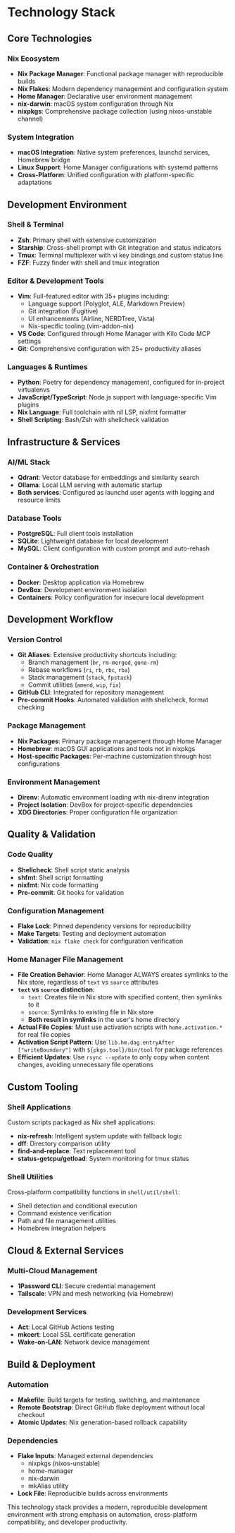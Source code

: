 # Technology Stack

## Core Technologies

### Nix Ecosystem

- **Nix Package Manager**: Functional package manager with reproducible builds
- **Nix Flakes**: Modern dependency management and configuration system
- **Home Manager**: Declarative user environment management
- **nix-darwin**: macOS system configuration through Nix
- **nixpkgs**: Comprehensive package collection (using nixos-unstable channel)

### System Integration

- **macOS Integration**: Native system preferences, launchd services, Homebrew bridge
- **Linux Support**: Home Manager configurations with systemd patterns
- **Cross-Platform**: Unified configuration with platform-specific adaptations

## Development Environment

### Shell & Terminal

- **Zsh**: Primary shell with extensive customization
- **Starship**: Cross-shell prompt with Git integration and status indicators
- **Tmux**: Terminal multiplexer with vi key bindings and custom status line
- **FZF**: Fuzzy finder with shell and tmux integration

### Editor & Development Tools

- **Vim**: Full-featured editor with 35+ plugins including:
  - Language support (Polyglot, ALE, Markdown Preview)
  - Git integration (Fugitive)
  - UI enhancements (Airline, NERDTree, Vista)
  - Nix-specific tooling (vim-addon-nix)
- **VS Code**: Configured through Home Manager with Kilo Code MCP settings
- **Git**: Comprehensive configuration with 25+ productivity aliases

### Languages & Runtimes

- **Python**: Poetry for dependency management, configured for in-project virtualenvs
- **JavaScript/TypeScript**: Node.js support with language-specific Vim plugins
- **Nix Language**: Full toolchain with nil LSP, nixfmt formatter
- **Shell Scripting**: Bash/Zsh with shellcheck validation

## Infrastructure & Services

### AI/ML Stack

- **Qdrant**: Vector database for embeddings and similarity search
- **Ollama**: Local LLM serving with automatic startup
- **Both services**: Configured as launchd user agents with logging and resource limits

### Database Tools

- **PostgreSQL**: Full client tools installation
- **SQLite**: Lightweight database for local development
- **MySQL**: Client configuration with custom prompt and auto-rehash

### Container & Orchestration

- **Docker**: Desktop application via Homebrew
- **DevBox**: Development environment isolation
- **Containers**: Policy configuration for insecure local development

## Development Workflow

### Version Control

- **Git Aliases**: Extensive productivity shortcuts including:
  - Branch management (`br`, `rm-merged`, `gone-rm`)
  - Rebase workflows (`ri`, `rb`, `rbc`, `rba`)
  - Stack management (`stack`, `fpstack`)
  - Commit utilities (`amend`, `wip`, `fix`)
- **GitHub CLI**: Integrated for repository management
- **Pre-commit Hooks**: Automated validation with shellcheck, format checking

### Package Management

- **Nix Packages**: Primary package management through Home Manager
- **Homebrew**: macOS GUI applications and tools not in nixpkgs
- **Host-specific Packages**: Per-machine customization through host configurations

### Environment Management

- **Direnv**: Automatic environment loading with nix-direnv integration
- **Project Isolation**: DevBox for project-specific dependencies
- **XDG Directories**: Proper configuration file organization

## Quality & Validation

### Code Quality

- **Shellcheck**: Shell script static analysis
- **shfmt**: Shell script formatting
- **nixfmt**: Nix code formatting
- **Pre-commit**: Git hooks for validation

### Configuration Management

- **Flake Lock**: Pinned dependency versions for reproducibility
- **Make Targets**: Testing and deployment automation
- **Validation**: `nix flake check` for configuration verification

### Home Manager File Management

- **File Creation Behavior**: Home Manager ALWAYS creates symlinks to the Nix store, regardless of `text` vs `source` attributes
- **`text` vs `source` distinction**:
  - `text`: Creates file in Nix store with specified content, then symlinks to it
  - `source`: Symlinks to existing file in Nix store
  - **Both result in symlinks** in the user's home directory
- **Actual File Copies**: Must use activation scripts with `home.activation.*` for real file copies
- **Activation Script Pattern**: Use `lib.hm.dag.entryAfter ["writeBoundary"]` with `${pkgs.tool}/bin/tool` for package references
- **Efficient Updates**: Use `rsync --update` to only copy when content changes, avoiding unnecessary file operations

## Custom Tooling

### Shell Applications

Custom scripts packaged as Nix shell applications:

- **nix-refresh**: Intelligent system update with fallback logic
- **dff**: Directory comparison utility
- **find-and-replace**: Text replacement tool
- **status-getcpu/getload**: System monitoring for tmux status

### Shell Utilities

Cross-platform compatibility functions in `shell/util/shell`:

- Shell detection and conditional execution
- Command existence verification
- Path and file management utilities
- Homebrew integration helpers

## Cloud & External Services

### Multi-Cloud Management

- **1Password CLI**: Secure credential management
- **Tailscale**: VPN and mesh networking (via Homebrew)

### Development Services

- **Act**: Local GitHub Actions testing
- **mkcert**: Local SSL certificate generation
- **Wake-on-LAN**: Network device management

## Build & Deployment

### Automation

- **Makefile**: Build targets for testing, switching, and maintenance
- **Remote Bootstrap**: Direct GitHub flake deployment without local checkout
- **Atomic Updates**: Nix generation-based rollback capability

### Dependencies

- **Flake Inputs**: Managed external dependencies
  - nixpkgs (nixos-unstable)
  - home-manager
  - nix-darwin
  - mkAlias utility
- **Lock File**: Reproducible builds across environments

This technology stack provides a modern, reproducible development environment with strong emphasis on automation, cross-platform compatibility, and developer productivity.
